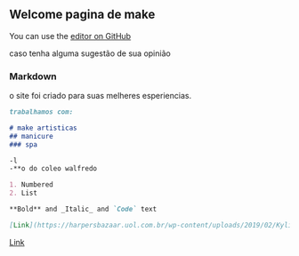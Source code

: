 ## Welcome pagina de make

You can use the [editor on GitHub](https://github.com/mariazinhaleste/jurema-make/edit/gh-pages/index.md) 

caso tenha alguma  sugestão de sua opinião 

### Markdown

o site foi criado para suas melheres esperiencias.

```markdown
trabalhamos com:

# make artisticas
## manicure
### spa

-l
-**o do coleo walfredo

1. Numbered
2. List

**Bold** and _Italic_ and `Code` text

[Link](https://harpersbazaar.uol.com.br/wp-content/uploads/2019/02/Kylie-cosmectics-olho-rosa.png) and ![Image](src)
```
[Link](https://cdn0.casamentos.com.br/usr/0/4/0/3/cfb_1812995.jpg)




